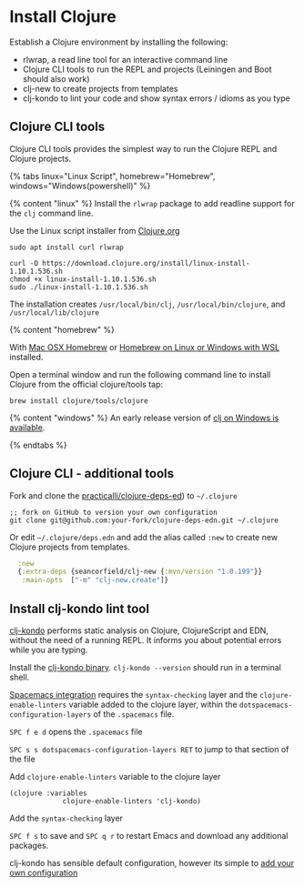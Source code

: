 # Install Clojure
Establish a Clojure environment by installing the following:
* rlwrap, a read line tool for an interactive command line
* Clojure CLI tools to run the REPL and projects (Leiningen and Boot should also work)
* clj-new to create projects from templates
* clj-kondo to lint your code and show syntax errors / idioms as you type

## Clojure CLI tools
Clojure CLI tools provides the simplest way to run the Clojure REPL and Clojure projects.

<!-- Operating System specific instructions -->
{% tabs linux="Linux Script", homebrew="Homebrew", windows="Windows(powershell)" %}

<!-- Ubuntu install -->
{% content "linux" %}
Install the `rlwrap` package to add readline support for the `clj` command line.

Use the Linux script installer from [Clojure.org](https://clojure.org/guides/getting_started#_installation_on_linux)

```shell
sudo apt install curl rlwrap

curl -O https://download.clojure.org/install/linux-install-1.10.1.536.sh
chmod +x linux-install-1.10.1.536.sh
sudo ./linux-install-1.10.1.536.sh
```

The installation creates `/usr/local/bin/clj`, `/usr/local/bin/clojure`, and `/usr/local/lib/clojure`

<!-- Homebrew (MacOSX) install -->
{% content "homebrew" %}

With [Mac OSX Homebrew](https://brew.sh/) or [Homebrew on Linux or Windows with WSL](https://docs.brew.sh/Homebrew-on-Linux) installed.

Open a terminal window and run the following command line to install Clojure from the official clojure/tools tap:

```shell
brew install clojure/tools/clojure
```

<!-- Windows install -->
{% content "windows" %}
An early release version of [clj on Windows is available](https://github.com/clojure/tools.deps.alpha/wiki/clj-on-Windows).


{% endtabs %}
<!-- End of Operating System specific instructions -->


## Clojure CLI - additional tools
Fork and clone the [practicalli/clojure-deps-ed](https://github.com/practicalli/clojure-deps-edn)) to `~/.clojure`

```
;; fork on GitHub to version your own configuration
git clone git@github.com:your-fork/clojure-deps-edn.git ~/.clojure
```

Or edit `~/.clojure/deps.edn` and add the alias called `:new` to create new Clojure projects from templates.

```clojure
  :new
  {:extra-deps {seancorfield/clj-new {:mvn/version "1.0.199"}}
   :main-opts  ["-m" "clj-new.create"]}
```


## Install clj-kondo lint tool
[clj-kondo](https://github.com/borkdude/clj-kondo) performs static analysis on Clojure, ClojureScript and EDN, without the need of a running REPL. It informs you about potential errors while you are typing.

Install the [clj-kondo binary](https://github.com/borkdude/clj-kondo/blob/master/doc/install.md#installation-script-macos-and-linux).  `clj-kondo --version` should run in a terminal shell.

[Spacemacs integration](https://github.com/borkdude/clj-kondo/blob/master/doc/editor-integration.md#spacemacs) requires the `syntax-checking` layer and the `clojure-enable-linters` variable added to the clojure layer, within the `dotspacemacs-configuration-layers` of the `.spacemacs` file.

`SPC f e d` opens the `.spacemacs` file

`SPC s s dotspacemacs-configuration-layers RET` to jump to that section of the file

Add `clojure-enable-linters` variable to the clojure layer

```elisp
(clojure :variables
             clojure-enable-linters 'clj-kondo)
```

Add the `syntax-checking` layer

`SPC f s` to save and `SPC q r` to restart Emacs and download any additional packages.

clj-kondo has sensible default configuration, however its simple to [add your own configuration](https://github.com/borkdude/clj-kondo/blob/master/doc/config.md)
